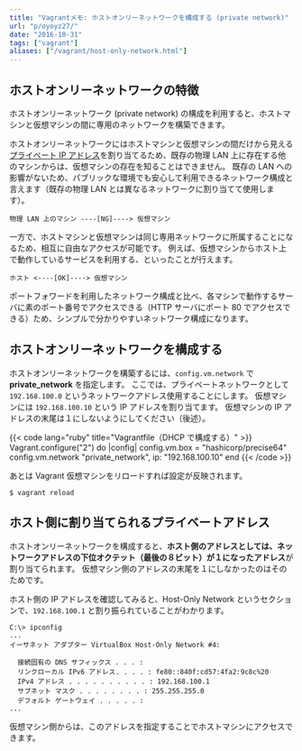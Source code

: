 ```yaml
---
title: "Vagrantメモ: ホストオンリーネットワークを構成する (private network)"
url: "p/oyoyz27/"
date: "2016-10-31"
tags: ["vagrant"]
aliases: ["/vagrant/host-only-network.html"]
---
```


ホストオンリーネットワークの特徴
----

ホストオンリーネットワーク (private network) の構成を利用すると、ホストマシンと仮想マシンの間に専用のネットワークを構築できます。

ホストオンリーネットワークにはホストマシンと仮想マシンの間だけから見える[プライベート IP アドレス](https://en.wikipedia.org/wiki/Private_network#Private_IPv4_address_spaces)を割り当てるため、既存の物理 LAN 上に存在する他のマシンからは、仮想マシンの存在を知ることはできません。
既存の LAN への影響がないため、パブリックな環境でも安心して利用できるネットワーク構成と言えます（既存の物理 LAN とは異なるネットワークに割り当てて使用します）。

```
物理 LAN 上のマシン ----[NG]----> 仮想マシン
```

一方で、ホストマシンと仮想マシンは同じ専用ネットワークに所属することになるため、相互に自由なアクセスが可能です。
例えば、仮想マシンからホスト上で動作しているサービスを利用する、といったことが行えます。

```
ホスト <----[OK]----> 仮想マシン
```

ポートフォワードを利用したネットワーク構成と比べ、各マシンで動作するサーバに素のポート番号でアクセスできる（HTTP サーバにポート 80 でアクセスできる）ため、シンプルで分かりやすいネットワーク構成になります。


ホストオンリーネットワークを構成する
----

ホストオンリーネットワークを構築するには、`config.vm.network` で **private_network** を指定します。
ここでは、プライベートネットワークとして `192.168.100.0` というネットワークアドレス使用することにします。
仮想マシンには `192.168.100.10` という IP アドレスを割り当てます。
仮想マシンの IP アドレスの末尾は１にしないようにしてください（後述）。

{{< code lang="ruby" title="Vagrantfile（DHCP で構成する）" >}}
Vagrant.configure("2") do |config|
  config.vm.box = "hashicorp/precise64"
  config.vm.network "private_network", ip: "192.168.100.10"
end
{{< /code >}}

あとは Vagrant 仮想マシンをリロードすれば設定が反映されます。

```
$ vagrant reload
```

ホスト側に割り当てられるプライベートアドレス
----

ホストオンリーネットワークを構成すると、**ホスト側のアドレスとしては、ネットワークアドレスの下位オクテット（最後の８ビット）が１になったアドレス**が割り当てられます。
仮想マシン側のアドレスの末尾を１にしなかったのはそのためです。

ホスト側の IP アドレスを確認してみると、Host-Only Network というセクションで、`192.168.100.1` と割り振られていることがわかります。

```
C:\> ipconfig
...
イーサネット アダプター VirtualBox Host-Only Network #4:

  接続固有の DNS サフィックス . . . :
  リンクローカル IPv6 アドレス. . . . : fe80::840f:cd57:4fa2:9c8c%20
  IPv4 アドレス . . . . . . . . . . : 192.168.100.1
  サブネット マスク . . . . . . . . : 255.255.255.0
  デフォルト ゲートウェイ . . . . . :
...
```

仮想マシン側からは、このアドレスを指定することでホストマシンにアクセスできます。

